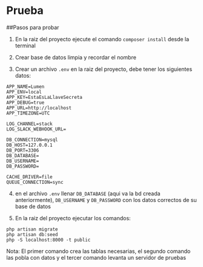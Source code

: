 # Prueba

##Pasos para probar

1. En la raiz del proyecto ejecute el comando `composer install` desde la terminal

2. Crear base de datos limpia y recordar el nombre

3. Crear un archivo `.env` en la raiz del proyecto, debe tener los siguientes datos:

```
APP_NAME=Lumen
APP_ENV=local
APP_KEY=EstaEsLaLlaveSecreta
APP_DEBUG=true
APP_URL=http://localhost
APP_TIMEZONE=UTC

LOG_CHANNEL=stack
LOG_SLACK_WEBHOOK_URL=

DB_CONNECTION=mysql
DB_HOST=127.0.0.1
DB_PORT=3306
DB_DATABASE=
DB_USERNAME=
DB_PASSWORD=

CACHE_DRIVER=file
QUEUE_CONNECTION=sync
```

4. en el archivo `.env` llenar `DB_DATABASE` (aqui va la bd creada anteriormente), `DB_USERNAME` y `DB_PASSWORD` con los datos correctos de su base de datos


5. En la raiz del proyecto ejecutar los comandos:

```
php artisan migrate
php artisan db:seed
php -S localhost:8000 -t public
```

Nota: El primer comando crea las tablas necesarias, el segundo comando las pobla con datos y el tercer comando levanta un servidor de pruebas